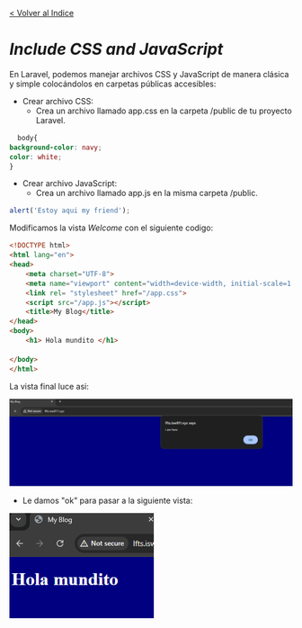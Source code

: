 [< Volver al Indice](/docs/readme.md)

# ***Include CSS and JavaScript***

En Laravel, podemos manejar archivos CSS y JavaScript de manera clásica y simple colocándolos en carpetas públicas accesibles:

* Crear archivo CSS:
  * Crea un archivo llamado app.css en la carpeta /public de tu proyecto Laravel.

``` css
  body{
background-color: navy;
color: white;
}
```
 * Crear archivo JavaScript:
   *  Crea un archivo llamado app.js en la misma carpeta /public.
  
``` javascript
alert('Estoy aqui my friend');
```

Modificamos la vista _Welcome_ con el siguiente codigo:


```HTML
<!DOCTYPE html>
<html lang="en">
<head>
    <meta charset="UTF-8">
    <meta name="viewport" content="width=device-width, initial-scale=1.0">
    <link rel= "stylesheet" href="/app.css">
    <script src="/app.js"></script>
    <title>My Blog</title>
</head>
<body>
    <h1> Hola mundito </h1>
    
</body>
</html>
```
 La vista final luce asi:

![Vista Welcome](images/cap%2006.1%20mensaje.png)

 *  Le damos "ok" para pasar a la siguiente vista:
  
![Vista Welcome](images/cap06.2.png)